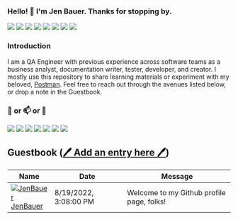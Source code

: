 ### Hello! 👋 I'm Jen Bauer.  Thanks for stopping by.
<p>
  <img src="https://img.shields.io/badge/-VS%20Code-23A9F2?style=flat-square&logo=Visual%20Studio%20Code&logoColor=white"/>
  <img src="https://img.shields.io/badge/-Postman-FF6C37?style=flat-square&logo=Postman&logoColor=white"/>
  <img src="https://img.shields.io/badge/-Javascript-F7DF1E?style=flat-square&logo=Javascript&logoColor=white"/>
  <img src="https://img.shields.io/badge/-Microsoft%20SQL%20Server-CC2927?style=flat-square&logo=MicrosoftSQLServer&logoColor=white"/>
  <img src="https://img.shields.io/badge/-MySQL-4479A1?style=flat-square&logo=MySQL&logoColor=white"/>
  <img src="https://img.shields.io/badge/-Jira-0052CC?style=flat-square&logo=Jira&logoColor=white"/>
  <img src="https://img.shields.io/badge/-Confluence-172B4D?style=flat-square&logo=Confluence&logoColor=white"/>
  <img src="https://img.shields.io/badge/-Notion-000000?style=flat-square&logo=Notion&logoColor=white"/>
</p>

### Introduction
I am a QA Engineer with previous experience across software teams as a business analyst, documentation writer, tester, developer, and creator.
I mostly use this repository to share learning materials or experiment with my beloved, [Postman](https://www.postman.com/).
Feel free to reach out through the avenues listed below, or drop a note in the Guestbook.


### 📣 or 📫 or 💬
<p>
  <a href="mailto:hellojenbauer@gmail.com?subject="I saw your GitHub profile and..."><img src="https://img.shields.io/badge/e‑mail-D14836.svg?style=for-the-badge&logo=GMail&logoColor=white"/></a>
  <a href="https://www.youtube.com/channel/UCkfdWDLYo08apIpgyhLxF7w"><img src="https://img.shields.io/badge/youtube-FF0000.svg?style=for-the-badge&logo=YouTube&logoColor=white"/></a>
  <a href="https://www.linkedin.com/in/thejenbauer/"><img src="https://img.shields.io/badge/linkedin-0077B5.svg?style=for-the-badge&logo=linkedin&logoColor=white"/></a>
  <a href="https://twitter.com/HelloJenBauer"><img src="https://img.shields.io/badge/twitter-1DA1F2.svg?style=for-the-badge&logo=twitter&logoColor=white"/></a>
  <a href="https://my.manualof.me/s/db6392176995a0417f9eab5b6a7d9b74"><img src="https://img.shields.io/badge/Manual%20Of%20Me-8CA1AF.svg?style=for-the-badge&logo=ReadtheDocs&logoColor=white"/></a>
  <a href="https://jenbauer.carrd.co/"><img src="https://img.shields.io/badge/Carrd-004E9F.svg?style=for-the-badge&logo=ReadtheDocs&logoColor=white"/></a>
  <a href="https://jenbauercom/"><img src="https://img.shields.io/badge/JenBauer.com-004B8D.svg?style=for-the-badge&logo=ReadtheDocs&logoColor=white"/></a>
</p>

## Guestbook ([🖊️ Add an entry here 🖊️](https://github.com/jenbauer/jenbauer/issues/1#issuecomment-new))
<!-- Guestbook -->
| Name | Date | Message |
|---|---|---|
|[![JenBauer](https://avatars.githubusercontent.com/u/43556044?s=24&u=59e0bb58acd80023ea44d02f514ec0e5fe2928a5&v=4)<br />JenBauer](https://github.com/JenBauer)|8/19/2022, 3:08:00 PM|Welcome to my Github profile page, folks!|
